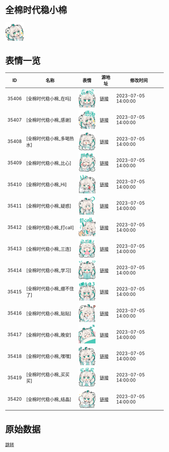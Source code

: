 # 全棉时代稳小棉

<img src="./cover.png" height="60" alt="cover" />

# 表情一览

|ID|名称|表情|源地址|修改时间|
|----|----|----|----|----|
|35406|[全棉时代稳小棉_在吗]|<img src="./pic/035406_%5B全棉时代稳小棉_在吗%5D.png" height="60" alt="在吗"/>|[链接](https://i0.hdslb.com/bfs/garb/f42301c8a7dae27075354dbd702ae2a10bd0643b.png)|2023-07-05 14:00:00|
|35407|[全棉时代稳小棉_感谢]|<img src="./pic/035407_%5B全棉时代稳小棉_感谢%5D.png" height="60" alt="感谢"/>|[链接](https://i0.hdslb.com/bfs/garb/42d4bd0650362c1053e00480fb7d31b65092bfe5.png)|2023-07-05 14:00:00|
|35408|[全棉时代稳小棉_多喝热水]|<img src="./pic/035408_%5B全棉时代稳小棉_多喝热水%5D.png" height="60" alt="多喝热水"/>|[链接](https://i0.hdslb.com/bfs/garb/5816d18ee3a2cdf404b111d87adc4a05388c6cea.png)|2023-07-05 14:00:00|
|35409|[全棉时代稳小棉_比心]|<img src="./pic/035409_%5B全棉时代稳小棉_比心%5D.png" height="60" alt="比心"/>|[链接](https://i0.hdslb.com/bfs/garb/1d2e45ddec191e38469605af1f6700b7d39242f3.png)|2023-07-05 14:00:00|
|35410|[全棉时代稳小棉_Hi]|<img src="./pic/035410_%5B全棉时代稳小棉_Hi%5D.png" height="60" alt="Hi"/>|[链接](https://i0.hdslb.com/bfs/garb/15d7a309b66f26556f7958f10d34f14613348ffd.png)|2023-07-05 14:00:00|
|35411|[全棉时代稳小棉_疑惑]|<img src="./pic/035411_%5B全棉时代稳小棉_疑惑%5D.png" height="60" alt="疑惑"/>|[链接](https://i0.hdslb.com/bfs/garb/513c9a63bcbc18a7ceb23a90723525f6eb07c2ae.png)|2023-07-05 14:00:00|
|35412|[全棉时代稳小棉_打call]|<img src="./pic/035412_%5B全棉时代稳小棉_打call%5D.png" height="60" alt="打call"/>|[链接](https://i0.hdslb.com/bfs/garb/8ca7cb3d556e57364fac76348e79a71ab4f2c86f.png)|2023-07-05 14:00:00|
|35413|[全棉时代稳小棉_三连]|<img src="./pic/035413_%5B全棉时代稳小棉_三连%5D.png" height="60" alt="三连"/>|[链接](https://i0.hdslb.com/bfs/garb/7336969b2a8474831792b63ec98fc436e0f36294.png)|2023-07-05 14:00:00|
|35414|[全棉时代稳小棉_学习]|<img src="./pic/035414_%5B全棉时代稳小棉_学习%5D.png" height="60" alt="学习"/>|[链接](https://i0.hdslb.com/bfs/garb/538b8d3ce77603894d5314d127aec145dedbb094.png)|2023-07-05 14:00:00|
|35415|[全棉时代稳小棉_绷不住了]|<img src="./pic/035415_%5B全棉时代稳小棉_绷不住了%5D.png" height="60" alt="绷不住了"/>|[链接](https://i0.hdslb.com/bfs/garb/94fc54b93c7ee3bb86895a230fe5236bfd2f5b5f.png)|2023-07-05 14:00:00|
|35416|[全棉时代稳小棉_贴贴]|<img src="./pic/035416_%5B全棉时代稳小棉_贴贴%5D.png" height="60" alt="贴贴"/>|[链接](https://i0.hdslb.com/bfs/garb/ece7f899f8706c7bc1e85d7309d421001fa337c7.png)|2023-07-05 14:00:00|
|35417|[全棉时代稳小棉_晚安]|<img src="./pic/035417_%5B全棉时代稳小棉_晚安%5D.png" height="60" alt="晚安"/>|[链接](https://i0.hdslb.com/bfs/garb/1b6164b32e3829ab58758dca8678ce271738d34f.png)|2023-07-05 14:00:00|
|35418|[全棉时代稳小棉_嘿嘿]|<img src="./pic/035418_%5B全棉时代稳小棉_嘿嘿%5D.png" height="60" alt="嘿嘿"/>|[链接](https://i0.hdslb.com/bfs/garb/c2f12903dad3a287e561e1932716410e776a2ae3.png)|2023-07-05 14:00:00|
|35419|[全棉时代稳小棉_买买买]|<img src="./pic/035419_%5B全棉时代稳小棉_买买买%5D.png" height="60" alt="买买买"/>|[链接](https://i0.hdslb.com/bfs/garb/f4aef8d49c1c475f809020d201d4b446f8a08baa.png)|2023-07-05 14:00:00|
|35420|[全棉时代稳小棉_结晶]|<img src="./pic/035420_%5B全棉时代稳小棉_结晶%5D.png" height="60" alt="结晶"/>|[链接](https://i0.hdslb.com/bfs/garb/a529c3e7386df6c7967b72728f5994444dfd316c.png)|2023-07-05 14:00:00|

# 原始数据

[跳转](./raw.json)


